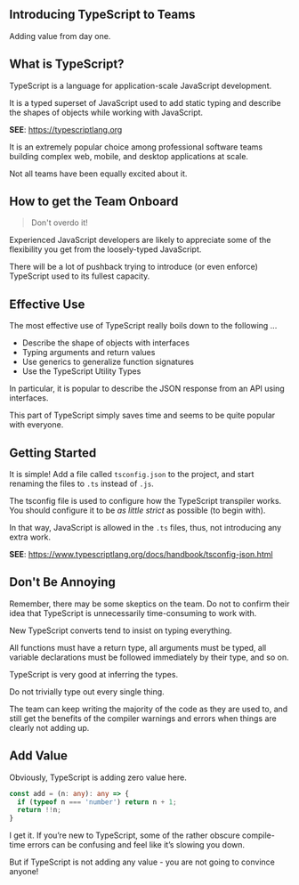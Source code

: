 ## Introducing TypeScript to Teams

Adding value from day one.

## What is TypeScript?

TypeScript is a language for application-scale JavaScript development.

It is a typed superset of JavaScript used to add static typing and describe the
shapes of objects while working with JavaScript.

**SEE**: https://typescriptlang.org

It is an extremely popular choice among professional software teams building complex web, mobile, and desktop applications at scale.

Not all teams have been equally excited about it.

## How to get the Team Onboard

> Don't overdo it!

Experienced JavaScript developers are likely to appreciate some of the flexibility you get from the loosely-typed JavaScript.

There will be a lot of pushback trying to introduce (or even enforce) TypeScript used to its fullest capacity.

## Effective Use

The most effective use of TypeScript really boils down to the following ...

* Describe the shape of objects with interfaces
* Typing arguments and return values
* Use generics to generalize function signatures
* Use the TypeScript Utility Types

In particular, it is popular to describe the JSON response from an API using interfaces.

This part of TypeScript simply saves time and seems to be quite popular with everyone.

## Getting Started

It is simple! Add a file called `tsconfig.json` to the project, and start renaming the files to `.ts` instead of `.js`.

The tsconfig file is used to configure how the TypeScript transpiler works.
You should configure it to be *as little strict* as possible (to begin with).

In that way, JavaScript is allowed in the `.ts` files, thus, not introducing any extra work.

**SEE**: https://www.typescriptlang.org/docs/handbook/tsconfig-json.html

## Don't Be Annoying

Remember, there may be some skeptics on the team. Do not to confirm their idea that TypeScript is unnecessarily time-consuming to work with.

New TypeScript converts tend to insist on typing everything.

All functions must have a return type, all arguments must be typed, all variable declarations must be followed immediately by their type, and so on.

TypeScript is very good at inferring the types.

Do not trivially type out every single thing.

The team can keep writing the majority of the code as they are used to, and still get the benefits of the compiler warnings and errors when things are clearly not adding up.

## Add Value

Obviously, TypeScript is adding zero value here.

```typescript
const add = (n: any): any => {
  if (typeof n === 'number') return n + 1;
  return !!n;
}
```

I get it. If you’re new to TypeScript, some of the rather obscure compile-time errors can be confusing and feel like it’s slowing you down.

But if TypeScript is not adding any value - you are not going to convince anyone!
